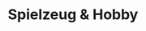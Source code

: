 ---
layout: rubric
title: Spielzeug & Hobby
headline: "Die besten Online-Shops für pädagogisch wertvolle Spielzeuge und umweltbewusste Hobbys"
shortDescription: "Vergleiche die besten Shops für nachhaltiges Spielzeug & umweltbewusste Hobbys. Pädagogisch wertvoll, plastikfrei & verantwortungsvoll."
description: "Spiel und Freizeit können nicht nur Spaß machen, sondern auch die Welt ein Stück besser machen. In unserem Spielzeug & Hobby Vergleich präsentieren wir dir eine sorgfältige Auswahl an Online-Shops für nachhaltiges, schadstofffreies und pädagogisch wertvolles Spielzeug sowie umweltfreundliche Hobbyprodukte. Ob Holzspielzeug aus verantwortungsvoller Forstwirtschaft, kreative Bastelsets ohne Mikroplastik oder Freizeitaktivitäten mit ökologischem Mehrwert – hier findest du Anbieter, die Qualität, Umweltbewusstsein und kindgerechtes Lernen vereinen. Entdecke Spielzeug, das nicht nur Freude schenkt, sondern auch zukunftsfähige Werte vermittelt."
---